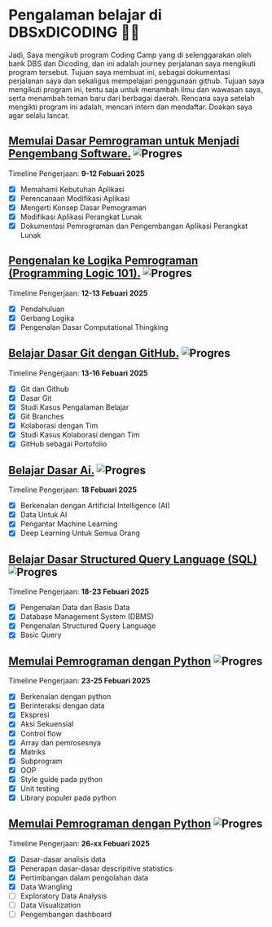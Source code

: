 # Pengalaman belajar di DBSxDICODING 🚀🔥

Jadi, Saya mengikuti program Coding Camp yang di selenggarakan oleh bank DBS dan Dicoding, dan ini adalah journey perjalanan saya mengikuti program tersebut. Tujuan saya membuat ini, sebagai dokumentasi perjalanan saya dan sekaligus mempelajari penggunaan github. Tujuan saya mengikuti program ini, tentu saja untuk menambah ilmu dan wawasan saya, serta menambah teman baru dari berbagai daerah. Rencana saya setelah mengikti program ini adalah, mencari intern dan mendaftar. Doakan saya agar selalu lancar.

## [Memulai Dasar Pemrograman untuk Menjadi Pengembang Software.](https://www.dicoding.com/academies/237) ![Progres](https://img.shields.io/badge/Progress-100%25-blue) 
Timeline Pengerjaan: **9-12 Febuari 2025**

* [x] Memahami Kebutuhan Aplikasi
* [x] Perencanaan Modifikasi Aplikasi
* [x] Mengerti Konsep Dasar Pemograman
* [x] Modifikasi Aplikasi Perangkat Lunak
* [x] Dokumentasi Pemrograman dan Pengembangan Aplikasi Perangkat Lunak

## [Pengenalan ke Logika Pemrograman (Programming Logic 101).](https://www.dicoding.com/academies/302) ![Progres](https://img.shields.io/badge/Progress-100%25-blue)
Timeline Pengerjaan: **12-13 Febuari 2025**
 
* [x] Pendahuluan
* [x] Gerbang Logika
* [x] Pengenalan Dasar Computational Thingking

## [Belajar Dasar Git dengan GitHub.](https://www.dicoding.com/academies/317) ![Progres](https://img.shields.io/badge/Progress-100%25-blue) 
Timeline Pengerjaan: **13-16 Febuari 2025**

* [x] Git dan Github
* [x] Dasar Git
* [x] Studi Kasus Pengalaman Belajar
* [x] Git Branches
* [x] Kolaborasi dengan Tim
* [x] Studi Kasus Kolaborasi dengan Tim
* [x] GitHub sebagai Portofolio

## [Belajar Dasar Ai.](https://www.dicoding.com/academies/653) ![Progres](https://img.shields.io/badge/Progress-100%25-blue) 
Timeline Pengerjaan: **18 Febuari 2025**
* [x] Berkenalan dengan Artificial Intelligence (AI)
* [x] Data Untuk AI
* [x] Pengantar Machine Learning
* [x] Deep Learning Untuk Semua Orang

## [Belajar Dasar Structured Query Language (SQL)](https://www.dicoding.com/academies/600) ![Progres](https://img.shields.io/badge/Progress-100%25-blue)
Timeline Pengerjaan: **18-23 Febuari 2025**
* [x] Pengenalan Data dan Basis Data
* [x] Database Management System (DBMS)
* [x] Pengenalan Structured Query Language
* [x] Basic Query 

## [Memulai Pemrograman dengan Python](https://www.dicoding.com/academies/86) ![Progres](https://img.shields.io/badge/Progress-100%25-blue)
Timeline Pengerjaan: **23-25 Febuari 2025**
* [x] Berkenalan dengan python
* [x] Berinteraksi dengan data
* [x] Ekspresi
* [x] Aksi Sekuensial
* [x] Control flow
* [x] Array dan pemrosesnya
* [x] Matriks
* [x] Subprogram
* [x] OOP
* [x] Style guide pada python
* [x] Unit testing
* [x] Library populer pada python

## [Memulai Pemrograman dengan Python](https://www.dicoding.com/academies/86) ![Progres](https://img.shields.io/badge/Progress-57%25-blue)
Timeline Pengerjaan: **26-xx Febuari 2025**
* [x] Dasar-dasar analisis data
* [x] Penerapan dasar-dasar descripitive statistics
* [x] Pertimbangan dalam pengolahan data
* [x] Data Wrangling
* [ ] Exploratory Data Analysis
* [ ] Data Visualization
* [ ] Pengembangan dashboard
